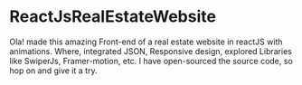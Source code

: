 # ReactJsRealEstateWebsite
Ola! made this amazing Front-end of a real estate website in reactJS with animations. Where, integrated JSON, Responsive design, explored Libraries like SwiperJs, Framer-motion, etc. I have open-sourced the source code, so hop on and give it a try.

